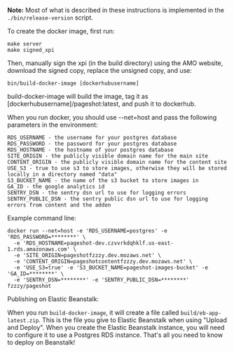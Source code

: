 **Note:** Most of what is described in these instructions is implemented in the `./bin/release-version` script.

To create the docker image, first run:

    make server
    make signed_xpi

Then, manually sign the xpi (in the build directory) using the AMO website, download the signed copy, replace the unsigned copy, and use:

    bin/build-docker-image [dockerhubusername]

build-docker-image will build the image, tag it as [dockerhubusername]/pageshot:latest, and push it to dockerhub.

When you run docker, you should use --net=host and pass the following parameters in the environment:

    RDS_USERNAME - the username for your postgres database
    RDS_PASSWORD - the password for your postgres database
    RDS_HOSTNAME - the hostname of your postgres database
    SITE_ORIGIN - the publicly visible domain name for the main site
    CONTENT_ORIGIN - the publicly visible domain name for the content site
    USE_S3 - true to use s3 to store images, otherwise they will be stored locally in a directory named "data"
    S3_BUCKET_NAME - the name of the s3 bucket to store images in
    GA_ID - the google analytics id
    SENTRY_DSN - the sentry dsn url to use for logging errors
    SENTRY_PUBLIC_DSN - the sentry public dsn url to use for logging errors from content and the addon

Example command line:

    docker run --net=host -e 'RDS_USERNAME=postgres' -e 'RDS_PASSWORD=********' \ 
      -e 'RDS_HOSTNAME=pageshot-dev.czvvrkdqhklf.us-east-1.rds.amazonaws.com' \ 
      -e 'SITE_ORIGIN=pageshotfzzzy.dev.mozaws.net' \
      -e 'CONTENT_ORIGIN=pageshotcontentfzzzy.dev.mozaws.net' \
      -e 'USE_S3=true' -e 'S3_BUCKET_NAME=pageshot-images-bucket' -e 'GA_ID=********' \ 
      -e 'SENTRY_DSN=********' -e 'SENTRY_PUBLIC_DSN=********' fzzzy/pageshot

Publishing on Elastic Beanstalk:

When you run `build-docker-image`, it will create a file called `build/eb-app-latest.zip`. This is the file you give to Elastic Beanstalk when using "Upload and Deploy". When you create the Elastic Beanstalk instance, you will need to configure it to use a Postgres RDS instance. That's all you need to know to deploy on Beanstalk!
